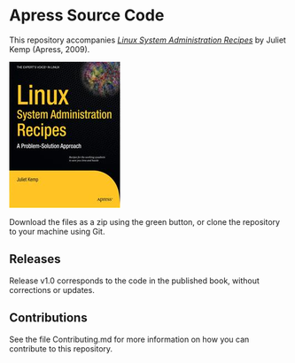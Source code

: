 # Apress Source Code

This repository accompanies [*Linux System Administration Recipes*](http://www.apress.com/9781430224495) by Juliet Kemp (Apress, 2009).

![Cover image](9781430224495.jpg)

Download the files as a zip using the green button, or clone the repository to your machine using Git.

## Releases

Release v1.0 corresponds to the code in the published book, without corrections or updates.

## Contributions

See the file Contributing.md for more information on how you can contribute to this repository.
